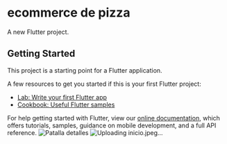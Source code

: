 # ecommerce de pizza

A new Flutter project.

## Getting Started

This project is a starting point for a Flutter application.

A few resources to get you started if this is your first Flutter project:

- [Lab: Write your first Flutter app](https://flutter.dev/docs/get-started/codelab)
- [Cookbook: Useful Flutter samples](https://flutter.dev/docs/cookbook)

For help getting started with Flutter, view our
[online documentation](https://flutter.dev/docs), which offers tutorials,
samples, guidance on mobile development, and a full API reference.
![Patalla detalles](https://user-images.githubusercontent.com/86537080/142745155-28776883-ec0c-4c35-b5dc-182ced66f6a9.jpeg)
![Uploading inicio.jpeg…]()
